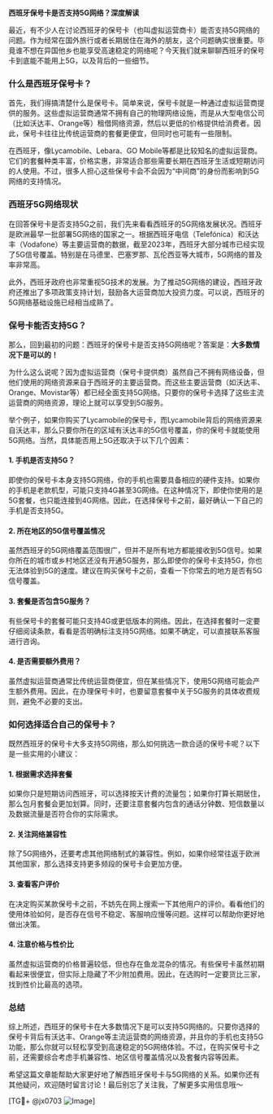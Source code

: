 **西班牙保号卡是否支持5G网络？深度解读**

最近，有不少人在讨论西班牙的保号卡（也叫虚拟运营商卡）能否支持5G网络的问题。作为经常在国外旅行或者长期居住在海外的朋友，这个问题确实很重要。毕竟谁不想在异国他乡也能享受高速稳定的网络呢？今天我们就来聊聊西班牙的保号卡到底能不能用上5G，以及背后的一些细节。

### 什么是西班牙保号卡？

首先，我们得搞清楚什么是保号卡。简单来说，保号卡就是一种通过虚拟运营商提供的服务。这些虚拟运营商通常不拥有自己的物理网络设施，而是从大型电信公司（比如沃达丰、Orange等）租借网络资源，然后以更低的价格提供给消费者。因此，保号卡往往比传统运营商的套餐更便宜，但同时也可能有一些限制。

在西班牙，像Lycamobile、Lebara、GO Mobile等都是比较知名的虚拟运营商。它们的套餐种类丰富，价格实惠，非常适合那些需要长期在西班牙生活或短期访问的人使用。不过，很多人担心这些保号卡会不会因为“中间商”的身份而影响到5G网络的支持情况。

### 西班牙5G网络现状

在回答保号卡是否支持5G之前，我们先来看看西班牙的5G网络发展状况。西班牙是欧洲最早一批部署5G网络的国家之一。根据西班牙电信（Telefónica）和沃达丰（Vodafone）等主要运营商的数据，截至2023年，西班牙大部分城市已经实现了5G信号覆盖。特别是在马德里、巴塞罗那、瓦伦西亚等大城市，5G网络的普及率非常高。

此外，西班牙政府也非常重视5G技术的发展。为了推动5G网络的建设，西班牙政府还推出了多项政策支持计划，鼓励各大运营商加大投资力度。可以说，西班牙的5G网络基础设施已经相当成熟了。

### 保号卡能否支持5G？

那么，回到最初的问题：西班牙的保号卡是否支持5G网络呢？答案是：**大多数情况下是可以的！**

为什么这么说呢？因为虚拟运营商（保号卡提供商）虽然自己不拥有网络设备，但他们使用的网络资源来自于西班牙的主要运营商。而这些主要运营商（如沃达丰、Orange、Movistar等）都已经全面支持5G网络。只要你的保号卡选择了这些主流运营商的网络资源，理论上就可以享受到5G服务。

举个例子，如果你购买了Lycamobile的保号卡，而Lycamobile背后的网络资源来自沃达丰，那么只要你所在的区域有沃达丰的5G信号覆盖，你的保号卡就能使用5G网络。当然，具体能否用上5G还取决于以下几个因素：

#### 1. 手机是否支持5G？
即使你的保号卡本身支持5G网络，你的手机也需要具备相应的硬件支持。如果你的手机是老款机型，可能只支持4G甚至3G网络。在这种情况下，即使你使用的是5G套餐，也只能连接到4G网络。因此，在选择保号卡之前，最好确认一下自己的手机是否支持5G。

#### 2. 所在地区的5G信号覆盖情况
虽然西班牙的5G网络覆盖范围很广，但并不是所有地方都能接收到5G信号。如果你所在的城市或乡村地区还没有开通5G服务，那么即使你的保号卡支持5G，你也无法体验到5G的速度。建议在购买保号卡之前，查看一下你常去的地方是否有5G信号覆盖。

#### 3. 套餐是否包含5G服务？
有些保号卡的套餐可能只支持4G或更低版本的网络。因此，在选择套餐时一定要仔细阅读条款，看看是否明确标注支持5G网络。如果不确定，可以直接联系客服进行咨询。

#### 4. 是否需要额外费用？
虽然虚拟运营商通常比传统运营商便宜，但在某些情况下，使用5G网络可能会产生额外费用。因此，在办理保号卡时，也要留意套餐中关于5G服务的具体收费规则，避免不必要的支出。

### 如何选择适合自己的保号卡？

既然西班牙的保号卡大多支持5G网络，那么如何挑选一款合适的保号卡呢？以下是一些实用的小建议：

#### 1. 根据需求选择套餐
如果你只是短期访问西班牙，可以选择按天计费的流量包；如果你打算长期居住，那么包月套餐会更加划算。同时，还要注意套餐内包含的通话分钟数、短信数量以及数据流量是否符合你的实际需求。

#### 2. 关注网络兼容性
除了5G网络外，还要考虑其他网络制式的兼容性。例如，如果你经常往返于欧洲其他国家，那么选择支持更多频段的保号卡会更加方便。

#### 3. 查看客户评价
在决定购买某款保号卡之前，不妨先在网上搜索一下其他用户的评价。看看他们的使用体验如何，是否存在信号不稳定、客服响应慢等问题。这样可以帮助你更好地做出决策。

#### 4. 注意价格与性价比
虽然虚拟运营商的价格普遍较低，但也存在鱼龙混杂的情况。有些保号卡虽然初期看起来很便宜，但实际上隐藏了不少附加费用。因此，在选购时一定要货比三家，找到性价比最高的选项。

### 总结

综上所述，西班牙的保号卡在大多数情况下是可以支持5G网络的。只要你选择的保号卡背后有沃达丰、Orange等主流运营商的网络资源，并且你的手机也支持5G功能，那么你就可以轻松享受到高速稳定的5G网络体验。不过，在购买保号卡之前，还需要综合考虑手机兼容性、地区信号覆盖情况以及套餐内容等因素。

希望这篇文章能帮助大家更好地了解西班牙保号卡与5G网络的关系。如果你还有其他疑问，欢迎随时留言讨论！最后别忘了关注我，了解更多实用信息哦～

[TG💪+ @jx0703 ![Image](https://github.com/user-attachments/assets/dbca1d08-cadb-493c-b0ec-ad6f7a83f270)]